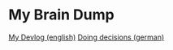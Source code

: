 # My Brain Dump
[My Devlog (english)](/blob/main/blog/eng/developer_jornal/dev_log.md)
[Doing decisions (german)](/blog/ger/entscheidungen_treffen.md)
